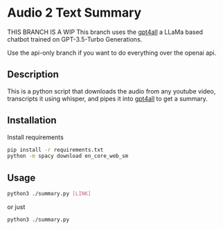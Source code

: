 # Audio 2 Text Summary
THIS BRANCH IS A WIP
This branch uses the [gpt4all](https://github.com/nomic-ai/gpt4all) a LLaMa based chatbot trained on GPT-3.5-Turbo Generations.

Use the api-only branch if you want to do everything over the openai api.

## Description
This is a python script that downloads the audio from any youtube video, transcripts it using whisper, and pipes it into [gpt4all](https://github.com/nomic-ai/gpt4all) to get a summary.

## Installation
Install requirements
```bash
pip install -r requirements.txt
python -m spacy download en_core_web_sm
```
## Usage
```bash
python3 ./summary.py [LINK]
```
or just
```bash
python3 ./summary.py
```
